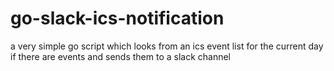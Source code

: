# go-slack-ics-notification

a very simple go script which looks from an ics event list for the current day if there are events and sends them to a slack channel
